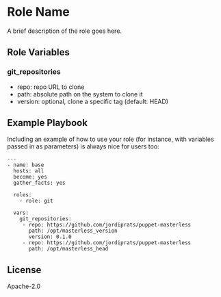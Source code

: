 # Role Name

A brief description of the role goes here.


## Role Variables

### git_repositories

* repo: repo URL to clone
* path: absolute path on the system to clone it 
* version: optional, clone a specific tag (default: HEAD)

## Example Playbook

Including an example of how to use your role (for instance, with variables passed in as parameters) is always nice for users too:

```
---
- name: base
  hosts: all
  become: yes
  gather_facts: yes

  roles:
    - role: git

  vars:
    git_repositories:
     - repo: https://github.com/jordiprats/puppet-masterless
       path: /opt/masterless_version
       version: 0.1.0
     - repo: https://github.com/jordiprats/puppet-masterless
       path: /opt/masterless_head
```

## License

Apache-2.0
